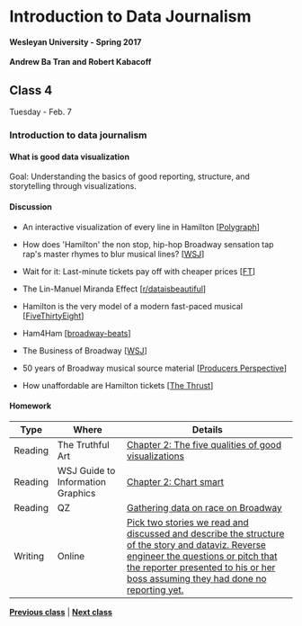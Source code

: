 # Introduction to Data Journalism
  
#### Wesleyan University - Spring 2017
  
**Andrew Ba Tran and Robert Kabacoff**
  
## Class 4
Tuesday - Feb. 7
                             
### Introduction to data journalism
                             
#### What is good data visualization
                             
Goal: Understanding the basics of good reporting, structure, and storytelling through visualizations.
                             
#### Discussion

    
* An interactive visualization of every line in Hamilton [[Polygraph](http://polygraph.cool/hamilton/)]

* How does 'Hamilton' the non stop, hip-hop Broadway sensation tap rap's master rhymes to blur musical lines? [[WSJ](http://graphics.wsj.com/hamilton/)]

* Wait for it: Last-minute tickets pay off with cheaper prices [[FT](https://www.ft.com/content/7cd69f44-26b1-3cd2-9689-c0ebaabc575f)]

* The Lin-Manuel Miranda Effect [[r/dataisbeautiful](https://www.reddit.com/r/dataisbeautiful/comments/4nxsou/hamilton_the_musical_the_linmanuel_miranda_effect/)]

* Hamilton is the very model of a modern fast-paced musical [[FiveThirtyEight](http://fivethirtyeight.com/datalab/hamilton-is-the-very-model-of-a-modern-fast-paced-musical/)]

* Ham4Ham [[broadway-beats](http://joannaskao.com/broadway-beats/ham4ham/)]

* The Business of Broadway [[WSJ](http://graphics.wsj.com/business-of-broadway/)]

* 50 years of Broadway musical source material [[Producers Perspective](https://www.theproducersperspective.com/my_weblog/2015/11/50-years-of-broadway-musical-source-material-a-by-the-numbers-infographic.html)]

* How unaffordable are Hamilton tickets [[The Thrust](http://thethrust.net/how-unaffordable-are-hamilton-tickets/)]

#### Homework
                          
|Type|Where|Details|
|---|---|---|
|Reading|The Truthful Art|[Chapter 2: The five qualities of good visualizations]()|
|Reading|WSJ Guide to Information Graphics|[Chapter 2: Chart smart]()|
|Reading|QZ|[Gathering data on race on Broadway](http://qz.com/842610/broadways-race-problem-is-unmasked-by-data-but-the-theater-industry-is-still-stuck-in-neutral/)|
|Writing|Online|[Pick two stories we read and discussed and describe the structure of the story and dataviz. Reverse engineer the questions or pitch that the reporter presented to his or her boss assuming they had done no reporting yet.]()|
                   
**[Previous class](class3.md)** | **[Next class](class5.md)**
